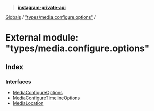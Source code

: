 > **[instagram-private-api](../README.md)**

[Globals](../README.md) / ["types/media.configure.options"](_types_media_configure_options_.md) /

# External module: "types/media.configure.options"

## Index

### Interfaces

* [MediaConfigureOptions](../interfaces/_types_media_configure_options_.mediaconfigureoptions.md)
* [MediaConfigureTimelineOptions](../interfaces/_types_media_configure_options_.mediaconfiguretimelineoptions.md)
* [MediaLocation](../interfaces/_types_media_configure_options_.medialocation.md)
